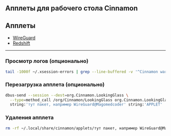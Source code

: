 ## Апплеты для рабочего стола Cinnamon

## Апплеты

- [WireGuard](https://github.com/magomedcoder/cinnamon-applets/blob/main/WireGuard@Magomedcoder)
- [Redshift](https://github.com/magomedcoder/cinnamon-applets/blob/main/Redshift@Magomedcoder)

---

### Просмотр логов (опционально)

``` sh
tail -1000f ~/.xsession-errors | grep --line-buffered -v '^Cinnamon warning'
```

### Перезагрузка апплета (опционально)

```sh
dbus-send --session --dest=org.Cinnamon.LookingGlass \
  --type=method_call /org/Cinnamon/LookingGlass org.Cinnamon.LookingGlass.ReloadExtension \
  string:'тут пакет, например WireGuard@Magomedcoder' string:'APPLET'
```

### Удаления апплета

```sh
rm -rf ~/.local/share/cinnamon/applets/тут пакет, например WireGuard@Magomedcoder
```
